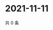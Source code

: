 # 2021-11-11

共 0 条

<!-- BEGIN WEIBO -->
<!-- 最后更新时间 Thu Nov 11 2021 11:15:30 GMT+0800 (China Standard Time) -->

<!-- END WEIBO -->
